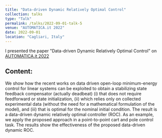 ```yaml
---
title: "Data-driven Dynamic Relatively Optimal Control"
collection: talks
type: "Talk"
permalink: /talks/2022-09-01-talk-5
venue: "AUTOMATICA.it 2022"
date: 2022-09-01
location: "Cagliari, Italy"
---
```

I presented the paper "Data-driven Dynamic Relatively Optimal Control" on [AUTOMATICA.it 2022](https://sites.unica.it/automaticait2022/)

Content:
----
We show how the recent works on data driven open-loop minimum-energy control for linear systems can be exploited to obtain a stabilizing state feedback compensator (actually deadbeat) (i) that does not require feedforward or state initialization, (ii) which relies only on collected experimental data (without the need for a mathematical formulation of the model), and (iii) that is optimal for the nominal initial condition.
The result is a data-driven dynamic relatively optimal controller (ROC).
As an example, we apply the proposed approach in a point-to-point cart and pole control task.
The results show the effectiveness of the proposed data-driven dynamic ROC.
